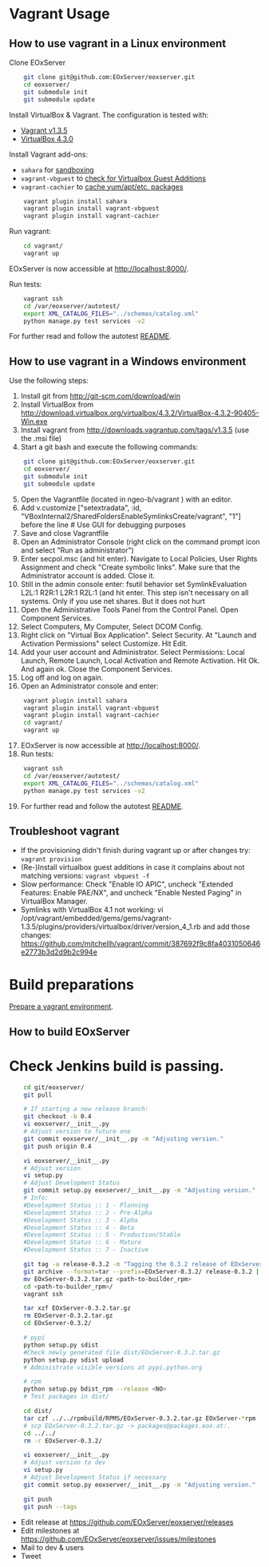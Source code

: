 <!--
#-------------------------------------------------------------------------------
#
# Project: EOxServer <http://eoxserver.org>
# Authors: Stephan Meissl <stephan.meissl@eox.at>
#
#-------------------------------------------------------------------------------
# Copyright (C) 2013 EOX IT Services GmbH
#
# Permission is hereby granted, free of charge, to any person obtaining a copy
# of this software and associated documentation files (the "Software"), to deal
# in the Software without restriction, including without limitation the rights
# to use, copy, modify, merge, publish, distribute, sublicense, and/or sell
# copies of the Software, and to permit persons to whom the Software is
# furnished to do so, subject to the following conditions:
#
# The above copyright notice and this permission notice shall be included in all
# copies of this Software or works derived from this Software.
#
# THE SOFTWARE IS PROVIDED "AS IS", WITHOUT WARRANTY OF ANY KIND, EXPRESS OR
# IMPLIED, INCLUDING BUT NOT LIMITED TO THE WARRANTIES OF MERCHANTABILITY,
# FITNESS FOR A PARTICULAR PURPOSE AND NONINFRINGEMENT. IN NO EVENT SHALL THE
# AUTHORS OR COPYRIGHT HOLDERS BE LIABLE FOR ANY CLAIM, DAMAGES OR OTHER
# LIABILITY, WHETHER IN AN ACTION OF CONTRACT, TORT OR OTHERWISE, ARISING FROM,
# OUT OF OR IN CONNECTION WITH THE SOFTWARE OR THE USE OR OTHER DEALINGS IN
# THE SOFTWARE.
#-------------------------------------------------------------------------------
-->


# Vagrant Usage


## How to use vagrant in a Linux environment

Clone EOxServer

```sh
    git clone git@github.com:EOxServer/eoxserver.git
    cd eoxserver/
    git submodule init
    git submodule update
```

Install VirtualBox & Vagrant. The configuration is tested with:
* [Vagrant v1.3.5](http://downloads.vagrantup.com/tags/v1.3.5)
* [VirtualBox 4.3.0](https://www.virtualbox.org/wiki/Downloads)

Install Vagrant add-ons:
* `sahara` for [sandboxing](https://github.com/jedi4ever/sahara)
* `vagrant-vbguest` to [check for Virtualbox Guest Additions](https://github.com/dotless-de/vagrant-vbguest)
* `vagrant-cachier` to [cache yum/apt/etc. packages](https://github.com/fgrehm/vagrant-cachier)

```sh
    vagrant plugin install sahara
    vagrant plugin install vagrant-vbguest
    vagrant plugin install vagrant-cachier
```

Run vagrant:

```sh
    cd vagrant/
    vagrant up
```

EOxServer is now accessible at [http://localhost:8000/](http://localhost:8000/).

Run tests:

```sh
    vagrant ssh
    cd /var/eoxserver/autotest/
    export XML_CATALOG_FILES="../schemas/catalog.xml"
    python manage.py test services -v2
```

For further read and follow the autotest
[README](https://github.com/EOxServer/autotest).


## How to use vagrant in a Windows environment

Use the following steps:

1. Install git from http://git-scm.com/download/win
2. Install VirtualBox from
   http://download.virtualbox.org/virtualbox/4.3.2/VirtualBox-4.3.2-90405-Win.exe
3. Install vagrant from http://downloads.vagrantup.com/tags/v1.3.5 (use the .msi file)
4. Start a git bash and execute the following commands:

```sh
    git clone git@github.com:EOxServer/eoxserver.git
    cd eoxserver/
    git submodule init
    git submodule update
```

5. Open the Vagrantfile (located in ngeo-b/vagrant ) with an editor.
6. Add v.customize ["setextradata", :id, "VBoxInternal2/SharedFoldersEnableSymlinksCreate/vagrant", "1"] before the line # Use GUI for debugging purposes
7. Save and close Vagrantfile
8. Open an Administrator Console (right click on the command prompt icon and select "Run as administrator")
9. Enter secpol.msc (and hit enter). Navigate to Local Policies, User Rights Assignment and check "Create symbolic links". Make sure that the Administrator account is added. Close it.
10. Still in the admin console enter: fsutil behavior set SymlinkEvaluation L2L:1 R2R:1 L2R:1 R2L:1 (and hit enter. This step isn't necessary on all systems. Only if you use net shares. But it does not hurt
11. Open the Administrative Tools Panel from the Control Panel. Open Component Services.
12. Select Computers, My Computer, Select DCOM Config.
13. Right click on "Virtual Box Application". Select Security. At "Launch and Activation Permissions" select Customize. Hit Edit.
14. Add your user account and Administrator. Select Permissions: Local Launch, Remote Launch, Local Activation and Remote Activation. Hit Ok. And again ok. Close the Component Services.
15. Log off and log on again.
16. Open an Administrator console and enter:

```sh
    vagrant plugin install sahara
    vagrant plugin install vagrant-vbguest
    vagrant plugin install vagrant-cachier
    cd vagrant/
    vagrant up
```

17. EOxServer is now accessible at [http://localhost:8000/](http://localhost:8000/).
18. Run tests:

```sh
    vagrant ssh
    cd /var/eoxserver/autotest/
    export XML_CATALOG_FILES="../schemas/catalog.xml"
    python manage.py test services -v2
```

19. For further read and follow the autotest [README](https://github.com/EOxServer/autotest).


## Troubleshoot vagrant

* If the provisioning didn't finish during vagrant up or after changes try: `vagrant provision`
* (Re-)Install virtualbox guest additions in case it complains about not matching versions: `vagrant vbguest -f`
* Slow performance: Check "Enable IO APIC", uncheck "Extended Features: Enable PAE/NX", and uncheck "Enable Nested Paging" in VirtualBox Manager.
* Symlinks with VirtualBox 4.1 not working: vi /opt/vagrant/embedded/gems/gems/vagrant-1.3.5/plugins/providers/virtualbox/driver/version_4_1.rb and add those changes: https://github.com/mitchellh/vagrant/commit/387692f9c8fa4031050646e2773b3d2d9b2c994e


# Build preparations

[Prepare a vagrant environment](https://gitlab.eox.at/vagrant/builder_rpm/tree/master).


## How to build EOxServer

# Check Jenkins build is passing.

```sh
    cd git/eoxserver/
    git pull

    # If starting a new release branch:
    git checkout -b 0.4
    vi eoxserver/__init__.py
    # Adjust version to future one
    git commit eoxserver/__init__.py -m "Adjusting version."
    git push origin 0.4

    vi eoxserver/__init__.py
    # Adjust version
    vi setup.py
    # Adjust Development Status
    git commit setup.py eoxserver/__init__.py -m "Adjusting version."
    # Info:
    #Development Status :: 1 - Planning
    #Development Status :: 2 - Pre-Alpha
    #Development Status :: 3 - Alpha
    #Development Status :: 4 - Beta
    #Development Status :: 5 - Production/Stable
    #Development Status :: 6 - Mature
    #Development Status :: 7 - Inactive

    git tag -a release-0.3.2 -m "Tagging the 0.3.2 release of EOxServer."
    git archive --format=tar --prefix=EOxServer-0.3.2/ release-0.3.2 | gzip > EOxServer-0.3.2.tar.gz
    mv EOxServer-0.3.2.tar.gz <path-to-builder_rpm>
    cd <path-to-builder_rpm>/
    vagrant ssh

    tar xzf EOxServer-0.3.2.tar.gz
    rm EOxServer-0.3.2.tar.gz
    cd EOxServer-0.3.2/

    # pypi
    python setup.py sdist
    #Check newly generated file dist/EOxServer-0.3.2.tar.gz
    python setup.py sdist upload
    # Administrate visible versions at pypi.python.org

    # rpm
    python setup.py bdist_rpm --release <NO>
    # Test packages in dist/

    cd dist/
    tar czf ../../rpmbuild/RPMS/EOxServer-0.3.2.tar.gz EOxServer-*rpm
    # scp EOxServer-0.3.2.tar.gz -> packages@packages.eox.at:.
    cd ../../
    rm -r EOxServer-0.3.2/

    vi eoxserver/__init__.py
    # Adjust version to dev
    vi setup.py
    # Adjust Development Status if necessary
    git commit setup.py eoxserver/__init__.py -m "Adjusting version."

    git push
    git push --tags
```

* Edit release at https://github.com/EOxServer/eoxserver/releases
* Edit milestones at https://github.com/EOxServer/eoxserver/issues/milestones
* Mail to dev & users
* Tweet
